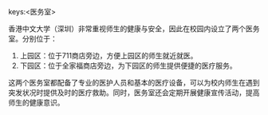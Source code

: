 keys:<医务室>


香港中文大学（深圳）非常重视师生的健康与安全，因此在校园内设立了两个医务室。分别位于：

1. 上园区：位于711商店旁边，方便上园区的师生就近就医。
2. 下园区：位于全家福商店旁边，为下园区的师生提供便捷的医疗服务。

这两个医务室都配备了专业的医护人员和基本的医疗设备，可以为校内师生在遇到突发状况时提供及时的医疗救助。同时，医务室还会定期开展健康宣传活动，提高师生的健康意识。